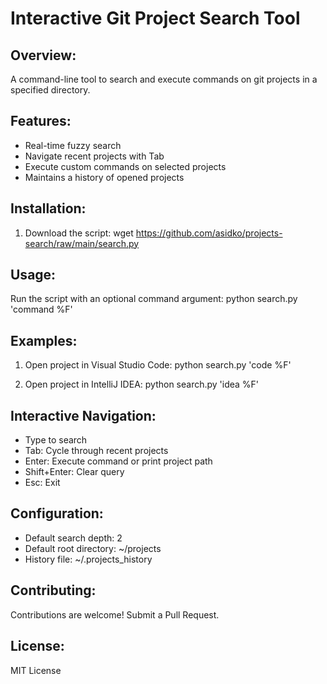 Interactive Git Project Search Tool
===================================

Overview:
---------
A command-line tool to search and execute commands on git projects in a specified directory.

Features:
---------
- Real-time fuzzy search
- Navigate recent projects with Tab
- Execute custom commands on selected projects
- Maintains a history of opened projects

Installation:
-------------
1. Download the script:
    wget https://github.com/asidko/projects-search/raw/main/search.py

Usage:
------
Run the script with an optional command argument:
    python search.py 'command %F'

Examples:
---------
1. Open project in Visual Studio Code:
    python search.py 'code %F'

2. Open project in IntelliJ IDEA:
    python search.py 'idea %F'

Interactive Navigation:
-----------------------
- Type to search
- Tab: Cycle through recent projects
- Enter: Execute command or print project path
- Shift+Enter: Clear query
- Esc: Exit

Configuration:
--------------
- Default search depth: 2
- Default root directory: ~/projects
- History file: ~/.projects_history

Contributing:
-------------
Contributions are welcome! Submit a Pull Request.

License:
--------
MIT License